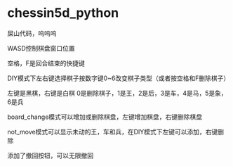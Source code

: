 # chessin5d_python
屎山代码，呜呜呜

WASD控制棋盘窗口位置

空格，F是回合结束的快捷键

DIY模式下左右键选择棋子按数字键0~6改变棋子类型（或者按空格和F删除棋子）

左键是黑棋，右键是白棋
0是删除棋子，1是王，2是后，3是车，4是马，5是象，6是兵

board_change模式可以增加或删除棋盘，左键增加棋盘，右键删除棋盘

not_move模式可以显示未动的王，车和兵，在DIY模式下左键可以添加，右键删除

添加了撤回按钮，可以无限撤回